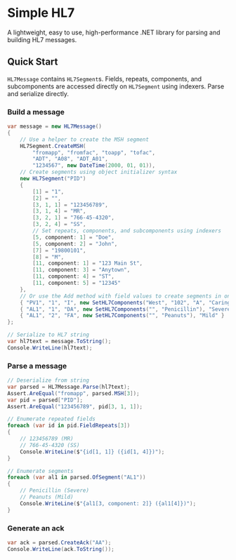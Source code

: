 # Simple HL7

A lightweight, easy to use, high-performance .NET library for parsing 
and building HL7 messages.

## Quick Start

`HL7Message` contains `HL7Segment`s.  Fields, repeats, components, and subcomponents
are accessed directly on `HL7Segment` using indexers.  Parse and serialize directly.

### Build a message
```csharp
var message = new HL7Message()
{
    // Use a helper to create the MSH segment
    HL7Segment.CreateMSH(
        "fromapp", "fromfac", "toapp", "tofac",
        "ADT", "A08", "ADT_A01",
        "1234567", new DateTime(2000, 01, 01)),
    // Create segments using object initializer syntax
    new HL7Segment("PID")
    {
        [1] = "1",
        [2] = "",
        [3, 1, 1] = "123456789",
        [3, 1, 4] = "MR",
        [3, 2, 1] = "766-45-4320",
        [3, 2, 4] = "SS",
        // Set repeats, components, and subcomponents using indexers
        [5, component: 1] = "Doe",
        [5, component: 2] = "John",
        [7] = "19800101",
        [8] = "M",
        [11, component: 1] = "123 Main St",
        [11, component: 3] = "Anytown",
        [11, component: 4] = "ST",
        [11, component: 5] = "12345"
    },
    // Or use the Add method with field values to create segments in one line
    { "PV1", "1", "I", new SetHL7Components("West", "102", "A", "Caring Acres") },
    { "AL1", "1", "DA", new SetHL7Components("", "Penicillin"), "Severe"  },
    { "AL1", "2", "FA", new SetHL7Components("", "Peanuts"), "Mild" }
};

// Serialize to HL7 string
var hl7text = message.ToString();
Console.WriteLine(hl7text);
```

### Parse a message
```csharp
// Deserialize from string
var parsed = HL7Message.Parse(hl7text);
Assert.AreEqual("fromapp", parsed.MSH[3]);
var pid = parsed["PID"];
Assert.AreEqual("123456789", pid[3, 1, 1]);

// Enumerate repeated fields
foreach (var id in pid.FieldRepeats[3])
{
    // 123456789 (MR)
    // 766-45-4320 (SS)
    Console.WriteLine($"{id[1, 1]} ({id[1, 4]})");
}

// Enumerate segments
foreach (var al1 in parsed.OfSegment("AL1"))
{
    // Penicillin (Severe)
    // Peanuts (Mild)
    Console.WriteLine($"{al1[3, component: 2]} ({al1[4]})");
}
```

### Generate an ack
```csharp
var ack = parsed.CreateAck("AA");
Console.WriteLine(ack.ToString());
```